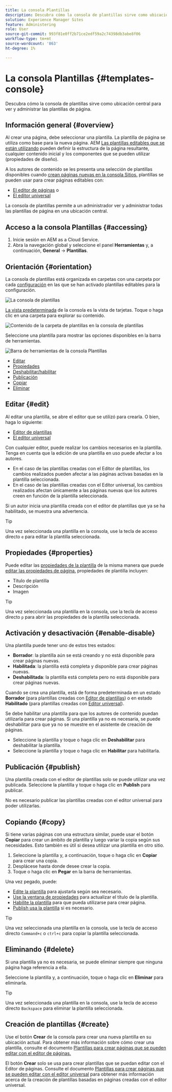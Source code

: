 ```yaml
---
title: La consola Plantillas
description: Descubra cómo la consola de plantillas sirve como ubicación central para ver y administrar las plantillas de página.
solution: Experience Manager Sites
feature: Administering
role: User
source-git-commit: 993f81e0ff2b71ce2edf59a2c74398db3abe8f06
workflow-type: tm+mt
source-wordcount: '863'
ht-degree: 1%

---
```



# La consola Plantillas {#templates-console}

Descubra cómo la consola de plantillas sirve como ubicación central para ver y administrar las plantillas de página.

## Información general {#overview}

Al crear una página, debe seleccionar una plantilla. La plantilla de página se utiliza como base para la nueva página. AEM [Las plantillas editables que se están utilizando](/help/implementing/developing/components/templates.md) pueden definir la estructura de la página resultante, cualquier contenido inicial y los componentes que se pueden utilizar (propiedades de diseño).

A los autores de contenido se les presenta una selección de plantillas disponibles cuando [crean páginas nuevas en la consola Sitios.](/help/sites-cloud/authoring/sites-console/creating-pages.md) plantillas se pueden usar para crear páginas editables con:

* [El editor de páginas](/help/sites-cloud/authoring/page-editor/templates.md) o
* [El editor universal](/help/sites-cloud/authoring/universal-editor/templates.md)

La consola de plantillas permite a un administrador ver y administrar todas las plantillas de página en una ubicación central.

## Acceso a la consola Plantillas {#accessing}

1. Inicie sesión en AEM as a Cloud Service.
1. Abra la navegación global y seleccione el panel **Herramientas** y, a continuación, **General** -> **Plantillas**.

## Orientación {#orientation}

La consola de plantillas está organizada en carpetas con una carpeta por cada [configuración](/help/implementing/developing/introduction/configurations.md) en las que se han activado plantillas editables para la configuración.

![La consola de plantillas](assets/templates-console/templates-console.png)

[La vista predeterminada](/help/sites-cloud/authoring/quick-start.md) de la consola es la vista de tarjetas. Toque o haga clic en una carpeta para explorar su contenido.

![Contenido de la carpeta de plantillas en la consola de plantillas](assets/templates-console/templates-console-templates.png)

Seleccione una plantilla para mostrar las opciones disponibles en la barra de herramientas.

![Barra de herramientas de la consola Plantillas](assets/templates-console/templates-console-toolbar.png)

* [Editar](#edit-edit)
* [Propiedades](#properties)
* [Deshabilitar/habilitar](#enable-disable)
* [Publicación](#publish)
* [Copiar](#copy)
* [Eliminar](#delete)

## Editar {#edit}

Al editar una plantilla, se abre el editor que se utilizó para crearla. O bien, haga lo siguiente:

* [Editor de plantillas](/help/sites-cloud/authoring/page-editor/templates.md)
* [El editor universal](/help/sites-cloud/authoring/universal-editor/templates.md)

Con cualquier editor, puede realizar los cambios necesarios en la plantilla. Tenga en cuenta que la edición de una plantilla en uso puede afectar a los autores.

* En el caso de las plantillas creadas con el Editor de plantillas, los cambios realizados pueden afectar a las páginas activas basadas en la plantilla seleccionada.
* En el caso de las plantillas creadas con el Editor universal, los cambios realizados afectan únicamente a las páginas nuevas que los autores creen en función de la plantilla seleccionada.

Si un autor inicia una plantilla creada con el editor de plantillas que ya se ha habilitado, se muestra una advertencia.

>[!TIP]
>
>Una vez seleccionada una plantilla en la consola, use la tecla de acceso directo `e` para editar la plantilla seleccionada.

## Propiedades {#properties}

Puede editar las [propiedades de la plantilla](/help/sites-cloud/authoring/page-editor/templates.md) de la misma manera que puede [editar las propiedades de página.](/help/sites-cloud/authoring/sites-console/page-properties.md) propiedades de plantilla incluyen:

* Título de plantilla
* Descripción
* Imagen

>[!TIP]
>
>Una vez seleccionada una plantilla en la consola, use la tecla de acceso directo `p` para abrir las propiedades de la plantilla seleccionada.

## Activación y desactivación {#enable-disable}

Una plantilla puede tener uno de estos tres estados:

* **Borrador**: la plantilla aún se está creando y no está disponible para crear páginas nuevas.
* **Habilitada**: la plantilla está completa y disponible para crear páginas nuevas.
* **Deshabilitada**: la plantilla está completa pero no está disponible para crear páginas nuevas.

Cuando se crea una plantilla, está de forma predeterminada en un estado **Borrador** (para plantillas creadas con [Editor de plantillas](/help/sites-cloud/authoring/page-editor/templates.md)) o en estado **Habilitado** (para plantillas creadas con [Editor universal](/help/sites-cloud/authoring/universal-editor/templates.md)).

Se debe habilitar una plantilla para que los autores de contenido puedan utilizarla para crear páginas. Si una plantilla ya no es necesaria, se puede deshabilitar para que ya no se muestre en el asistente de creación de páginas.

* Seleccione la plantilla y toque o haga clic en **Deshabilitar** para deshabilitar la plantilla.
* Seleccione la plantilla y toque o haga clic en **Habilitar** para habilitarla.

## Publicación {#publish}

Una plantilla creada con el editor de plantillas solo se puede utilizar una vez publicada. Seleccione la plantilla y toque o haga clic en **Publish** para publicar.

No es necesario publicar las plantillas creadas con el editor universal para poder utilizarlas.

## Copiando {#copy}

Si tiene varias páginas con una estructura similar, puede usar el botón **Copiar** para crear un ámbito de plantilla y luego variar la copia según sus necesidades. Esto también es útil si desea utilizar una plantilla en otro sitio.

1. Seleccione la plantilla y, a continuación, toque o haga clic en **Copiar** para crear una copia.
1. Desplácese hasta donde desee crear la copia.
1. Toque o haga clic en **Pegar** en la barra de herramientas.

Una vez pegado, puede:

* [Edite la plantilla](#edit) para ajustarla según sea necesario.
* [Use la ventana de propiedades](#properties) para actualizar el título de la plantilla.
* [Habilite la plantilla](#enable-disable) para que pueda utilizarse para crear página.
* [Publish usa la plantilla](#publish) si es necesario.

>[!TIP]
>
>Una vez seleccionada una plantilla en la consola, use la tecla de acceso directo `Command+c` o `ctrl+c` para copiar la plantilla seleccionada.

## Eliminando {#delete}

Si una plantilla ya no es necesaria, se puede eliminar siempre que ninguna página haga referencia a ella.

Seleccione la plantilla y, a continuación, toque o haga clic en **Eliminar** para eliminarla.

>[!TIP]
>
>Una vez seleccionada una plantilla en la consola, use la tecla de acceso directo `Backspace` para eliminar la plantilla seleccionada.

## Creación de plantillas {#create}

Use el botón **Crear** de la consola para crear una nueva plantilla en su ubicación actual. Para obtener más información sobre cómo crear una plantilla, consulte el documento [Plantillas para crear páginas que se pueden editar con el editor de páginas.](/help/sites-cloud/authoring/page-editor/templates.md)

El botón **Crear** solo se usa para crear plantillas que se puedan editar con el Editor de páginas. Consulte el documento [Plantillas para crear páginas que se pueden editar con el editor universal](/help/sites-cloud/authoring/universal-editor/templates.md) para obtener más información acerca de la creación de plantillas basadas en páginas creadas con el editor universal.
